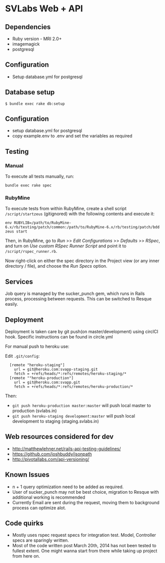 # SVLabs Web + API

## Dependencies
*  Ruby version - MRI 2.0+
*  imagemagick
*  postgresql

## Configuration
*  Setup database.yml for postgresql

## Database setup
    $ bundle exec rake db:setup

## Configuration
  * setup database.yml for postgresql
  * copy example.env to .env and set the variables as required

## Testing
### Manual
To execute all tests manually, run:

    bundle exec rake spec

### RubyMine
To execute tests from within RubyMine, create a shell script `/script/startzeus` (gitignored) with the following
contents and execute it:

    env RUBYLIB=/path/to/RubyMine-6.x/rb/testing/patch/common:/path/to/RubyMine-6.x/rb/testing/patch/bdd zeus start

Then, in RubyMine, go to *Run* >> *Edit Configurations* >> *Defaults* >> *RSpec*, and turn on *Use custom RSpec Runner
Script* and point it to `/script/rspec_runner.rb`.

Now right-click on either the spec directory in the Project view (or any inner directory / file), and choose the
*Run Specs* option.

## Services
Job query is managed by the sucker_punch gem, which runs in Rails process, processing between requests. This can be
switched to Resque easily.

## Deployment
Deployment is taken care by git push(on master/development) using circlCI hook.
Specific instructions can be found in circle.yml

For manual push to heroku use:

Edit ``.git/config``:

      [remote "heroku-staging"]
        url = git@heroku.com:svapp-staging.git
        fetch = +refs/heads/*:refs/remotes/heroku-staging/*
      [remote ""heroku-production"]
        url = git@heroku.com:svapp.git
        fetch = +refs/heads/*:refs/remotes/heroku-production/*

Then:

* `git push heroku-production master:master` will push local master to production (svlabs.in)
* `git push heroku-staging development:master` will push local development to staging (staging.svlabs.in)

## Web resources considered for dev
*  http://matthewlehner.net/rails-api-testing-guidelines/
*  https://github.com/joshbuddy/jsonpath
*  http://pivotallabs.com/api-versioning/

## Known Issues
*  n + 1 query optimization need to be added as required.
*  User of sucker_punch may not be best choice, migration to Resque with additional working is recommended
*  Currently Email are sent during the request, moving them to background process can optimize alot.

## Code quirks
* Mostly uses rspec request specs for integration test. Model, Controller specs are sparingly written.
* Most of the code written post March 20th, 2014 has not been tested to fullest extent. One might wanna start from there while taking up project from here on.
